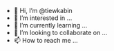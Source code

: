 - 👋 Hi, I’m @tiewkabin
- 👀 I’m interested in ...
- 🌱 I’m currently learning ...
- 💞️ I’m looking to collaborate on ...
- 📫 How to reach me ...

<!---
tiewkabin/tiewkabin is a ✨ special ✨ repository because its `README.md` (this file) appears on your GitHub profile.
You can click the Preview link to take a look at your changes.
--->
